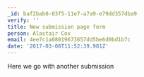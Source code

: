 ```yaml
---
_id: baf2bab0-03f5-11e7-a7a9-e79dd357dba9
verify: ''
title: New submission page form
person: Alastair Cox
email: 4ee7c1a08019673657dd5be6d0bd1b7c
date: '2017-03-08T11:52:39.981Z'
---
```

Here we go with another submission
